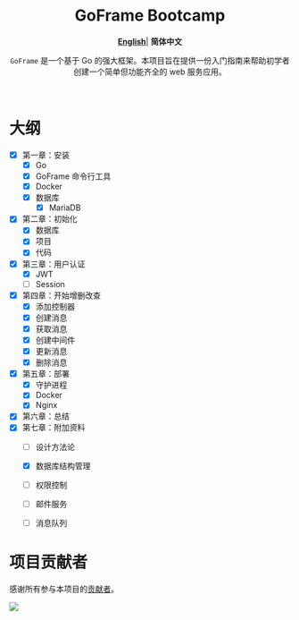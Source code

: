 <div align="center">
  <h1>GoFrame Bootcamp</h1>

[**English**](./README.MD)| **简体中文**


`GoFrame` 是一个基于 Go 的强大框架。本项目旨在提供一份入门指南来帮助初学者创建一个简单但功能齐全的 web 服务应用。
</div>
<br/>

# 大纲

- [x] 第一章：安装
    - [x] Go
    - [x] GoFrame 命令行工具
    - [x] Docker
    - [x] 数据库
        - [x] MariaDB
- [x] 第二章：初始化
    - [x] 数据库
    - [x] 项目
    - [x] 代码
- [x] 第三章：用户认证
    - [x] JWT
    - [ ] Session
- [x] 第四章：开始增删改查
    - [x] 添加控制器
    - [x] 创建消息
    - [x] 获取消息
    - [x] 创建中间件
    - [x] 更新消息
    - [x] 删除消息
- [x] 第五章：部署
    - [x] 守护进程
    - [x] Docker
    - [x] Nginx
- [x] 第六章：总结
- [x] 第七章：附加资料
    - [ ] 设计方法论
    - [x] 数据库结构管理
    - [ ] 权限控制
    - [ ] 邮件服务
    - [ ] 消息队列


# 项目贡献者

感谢所有参与本项目的[贡献者](https://github.com/UncleChair/GoFrameBootcamp/graphs/contributors)。

<a href="https://github.com/UncleChair/GoFrameBootcamp/graphs/contributors"><img src="https://contributors-img.web.app/image?repo=UncleChair/GoFrameBootcamp" /></a>


